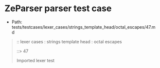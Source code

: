 # ZeParser parser test case

- Path: tests/testcases/lexer_cases/strings_template_head/octal_escapes/47.md

> :: lexer cases : strings template head : octal escapes
>
> ::> 47
>
> Imported lexer test
>
> <template head> ZeroToThreeOctalDigit [lookahead @{x2209}@ OctalDigit] (other character/high digit)

## Input

`````js
`\10r${"<--"}`
`````

## Output

_Note: the whole output block is auto-generated. Manual changes will be overwritten!_

Below follow outputs in four parsing modes: sloppy mode, strict mode script goal, module goal, web compat mode (always sloppy).

Note that the output parts are auto-generated by the test runner to reflect actual result.

### Sloppy mode

Parsed with script goal and as if the code did not start with strict mode header.

`````
throws: Parser error!
  Template contained an illegal escape, illegal in a statement

`\10r${"<--"}`
^------- error
`````

### Strict mode

Parsed with script goal but as if it was starting with `"use strict"` at the top.

_Output same as sloppy mode._

### Module goal

Parsed with the module goal.

_Output same as sloppy mode._

### Web compat mode

Parsed in sloppy script mode but with the web compat flag enabled.

_Output same as sloppy mode._
